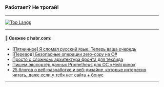 ### Работает? Не трогай!

---
<!--
#### 🛠️ Technical stack:

![Java](https://img.shields.io/badge/Java-informational?logo=Oracle&style=flat&logoColor=white&color=FF4500)
![Kotlin](https://img.shields.io/badge/Kotlin-informational?logo=Kotlin&style=flat&logoColor=white&color=774D97)
![TS](https://img.shields.io/badge/TypeScript-informational?logo=typeScript&style=flat&logoColor=black&color=017acc)
![Python](https://img.shields.io/badge/Python-informational?logo=Python&style=flat&logoColor=black&color=ffdd54) <br>
![Spring](https://img.shields.io/badge/Spring-informational?logo=Spring&style=flat&logoColor=white&color=6DB33F) 
![SpringBoot](https://img.shields.io/badge/SpringBoot-informational?logo=SpringBoot&style=flat&logoColor=white&color=6DB33F)
![Nest](https://img.shields.io/badge/NestJS-informational?logo=NestJS&style=flat&logoColor=white&color=E0234E) 
![NodeJS](https://img.shields.io/badge/NodeJS-informational?logo=node.js&style=flat&logoColor=white&color=70A760)<br>
![PostgreSQL](https://img.shields.io/badge/PostgreSQL-informational?logo=PostgreSQL&style=flat&logoColor=white&color=DAA520)
![MongoDB](https://img.shields.io/badge/MongoDB-informational?logo=MongoDB&style=flat&logoColor=white&color=870000)
![Apache](https://img.shields.io/badge/Apache-informational?logo=apache&style=flat&logoColor=white&color=f74e28)

___ 
-->

<!--- #### 🛠️ : --->

[![Top Langs](https://github-readme-stats-82jvfl3w3-advtsettinggmailcoms-projects.vercel.app/api/top-langs/?username=zloylis&langs_count=10&hide_title=true&title_color=e6edf3&size_weight=0.5&count_weight=0.5&layout=compact&hide_progress=true&hide_border=true&theme=dracula&hide=css,makefile,cmake)](https://github.com/zloylis)

<!---


####  :octocat:&nbsp;&nbsp; Статистика:

![GitHub stats](https://github-readme-stats-u2qms2cxw-advtsettinggmailcoms-projects.vercel.app/api?username=zloylis&show_icons=true&hide_border=true&theme=dracula&title_color=e6edf3&include_all_commits=true&count_private=true&hide_rank=false&hide_title=true&rank_icon=github)
-->
---

#### 💬 Свежее с habr.com:

<!-- BLOG-POST-LIST:START -->
- [[Пятничное] Я сломал русский язык. Теперь ваша очередь](https://habr.com/ru/articles/953172/?utm_source=habrahabr&utm_medium=rss&utm_campaign=953172)
- [[Перевод] Безопасные операции zero-copy на C#](https://habr.com/ru/articles/952568/?utm_source=habrahabr&utm_medium=rss&utm_campaign=952568)
- [Просто о сложном: архитектура фронта для техлида](https://habr.com/ru/companies/oleg-bunin/articles/918502/?utm_source=habrahabr&utm_medium=rss&utm_campaign=918502)
- [Пишем экспортёр данных Prometheus для ОС «Нейтрино»](https://habr.com/ru/companies/swd_es/articles/951052/?utm_source=habrahabr&utm_medium=rss&utm_campaign=951052)
- [25 блогов о веб-разработке и веб-дизайне, которые интересно читать, даже если у тебя нет сайта + бонус](https://habr.com/ru/articles/953106/?utm_source=habrahabr&utm_medium=rss&utm_campaign=953106)
<!-- BLOG-POST-LIST:END -->

---
